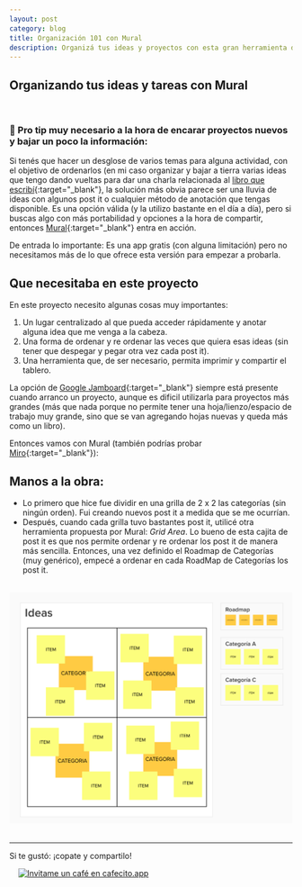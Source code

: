 ```yaml
---
layout: post
category: blog
title: Organización 101 con Mural
description: Organizá tus ideas y proyectos con esta gran herramienta digital
---
```


## Organizando tus ideas y tareas con Mural
&nbsp;
&nbsp;


### 🎯 Pro tip muy necesario a la hora de encarar proyectos nuevos y bajar un poco la información:


Si tenés que hacer un desglose de varios temas para alguna actividad, con el objetivo de ordenarlos (en mi caso organizar y bajar a tierra varias ideas que tengo dando vueltas para dar una charla relacionada al [libro que escribí](https://dejunioralinfinito.com.ar){:target="_blank"}, la solución más obvia parece ser una lluvia de ideas con algunos post it o cualquier método de anotación que tengas disponible.
Es una opción válida (y la utilizo bastante en el día a día), pero si buscas algo con más portabilidad y opciones a la hora de compartir, entonces [Mural](https://app.mural.co/){:target="_blank"} entra en acción.

De entrada lo importante: Es una app gratis (con alguna limitación) pero no necesitamos más de lo que ofrece esta versión para empezar a probarla.

## Que necesitaba en este proyecto

En este proyecto necesito algunas cosas muy importantes:
1. Un lugar centralizado al que pueda acceder rápidamente y anotar alguna idea que me venga a la cabeza.
2. Una forma de ordenar y re ordenar las veces que quiera esas ideas (sin tener que despegar y pegar otra vez cada post it).
3. Una herramienta que, de ser necesario, permita imprimir y compartir el tablero.

La opción de [Google Jamboard](https://jamboard.google.com/){:target="_blank"} siempre está presente cuando arranco un proyecto, aunque es dificil utilizarla para proyectos más grandes (más que nada porque no permite tener una hoja/lienzo/espacio de trabajo muy grande, sino que se van agregando hojas nuevas y queda más como un libro).

Entonces vamos con Mural (también podrías probar [Miro](https://miro.com/es/){:target="_blank"}):
&nbsp;
&nbsp;

##  Manos a la obra:

- Lo primero que hice fue dividir en una grilla de 2 x 2 las categorías (sin ningún orden). Fui creando nuevos post it a medida que se me ocurrían.
- Después, cuando cada grilla tuvo bastantes post it, utilicé otra herramienta propuesta por Mural: *Grid Area*. Lo bueno de esta cajita de post it es que nos permite ordenar y re ordenar los post it de manera más sencilla. Entonces, una vez definido el Roadmap de Categorías (muy genérico), empecé a ordenar en cada RoadMap de Categorías los post it.


&nbsp;
<img  src="../images/Talks.png"  alt="Mural">
&nbsp;
&nbsp;



--------

Si te gustó: ¡copate y compartilo!

&nbsp;
&nbsp;
[![Invitame un café en cafecito.app](https://cdn.cafecito.app/imgs/buttons/button_6.svg)](https://cafecito.app/enzotrucchi)
